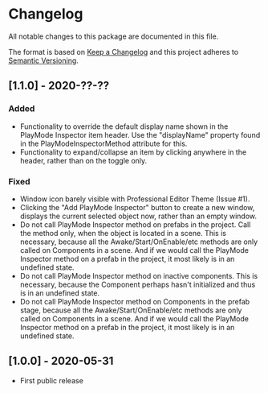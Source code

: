 # Changelog
All notable changes to this package are documented in this file.

The format is based on [Keep a Changelog](http://keepachangelog.com/en/1.0.0/)
and this project adheres to [Semantic Versioning](http://semver.org/spec/v2.0.0.html).
 
## [1.1.0] - 2020-??-??
### Added
 - Functionality to override the default display name shown in the PlayMode Inspector item header. Use the "displayName" property found in the PlayModeInspectorMethod attribute for this.
 - Functionality to expand/collapse an item by clicking anywhere in the header, rather than on the toggle only.

### Fixed
 - Window icon barely visible with Professional Editor Theme (Issue #1).
 - Clicking the "Add PlayMode Inspector" button to create a new window, displays the current selected object now, rather than an empty window.
 - Do not call PlayMode Inspector method on prefabs in the project. Call the method only, when the object is located in a scene. This is necessary, because all the Awake/Start/OnEnable/etc methods are only called on Components in a scene. And if we would call the PlayMode Inspector method on a prefab in the project, it most likely is in an undefined state.
 - Do not call PlayMode Inspector method on inactive components. This is necessary, because the Component perhaps hasn't initialized and thus is in an undefined state.
 - Do not call PlayMode Inspector method on Components in the prefab stage, because all the Awake/Start/OnEnable/etc methods are only called on Components in a scene. And if we would call the PlayMode Inspector method on a prefab in the project, it most likely is in an undefined state.

## [1.0.0] - 2020-05-31
 - First public release
